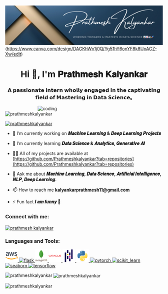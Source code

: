 ![logo](https://github.com/Prathmeshkalyankar/Prathmeshkalyankar/blob/main/Blue%20Gold%20Elegant%20Minimalist%20Digital%20Marketer%20LinkedIn%20Banner%20(1).png)(https://www.canva.com/design/DAGKhWx1j0Q/Yg51hY6onYF8k8UoAGZ-Xw/edit)
<h1 align="center">Hi 👋, I'm 𝐏𝐫𝐚𝐭𝐡𝐦𝐞𝐬𝐡 𝐊𝐚𝐥𝐲𝐚𝐧𝐤𝐚𝐫</h1>
<h3 align="center">𝗔 𝗽𝗮𝘀𝘀𝗶𝗼𝗻𝗮𝘁𝗲 𝗶𝗻𝘁𝗲𝗿𝗻 𝘄𝗵𝗼𝗹𝗹𝘆 𝗲𝗻𝗴𝗮𝗴𝗲𝗱 𝗶𝗻 𝘁𝗵𝗲 𝗰𝗮𝗽𝘁𝗶𝘃𝗮𝘁𝗶𝗻𝗴 𝗳𝗶𝗲𝗹𝗱 𝗼𝗳 𝗠𝗮𝘀𝘁𝗲𝗿𝗶𝗻𝗴 𝗶𝗻 𝗗𝗮𝘁𝗮 𝗦𝗰𝗶𝗲𝗻𝗰𝗲｡</h3>

<img align="right" alt="coding" width="400" src="https://user-images.githubusercontent.com/55389276/140866485-8fb1c876-9a8f-4d6a-98dc-08c4981eaf70.gif">


<p align="left"> <img src="https://komarev.com/ghpvc/?username=prathmeshkalyankar&label=Profile%20views&color=0e75b6&style=flat" alt="prathmeshkalyankar" /> </p>

<p align="left"> <a href="https://github.com/ryo-ma/github-profile-trophy"><img src="https://github-profile-trophy.vercel.app/?username=prathmeshkalyankar" alt="prathmeshkalyankar" /></a> </p>

- 🔭 I’m currently working on **𝑴𝒂𝒄𝒉𝒊𝒏𝒆 𝑳𝒆𝒂𝒓𝒏𝒊𝒏𝒈 & 𝑫𝒆𝒆𝒑 𝑳𝒆𝒂𝒓𝒏𝒊𝒏𝒈 𝑷𝒓𝒐𝒋𝒆𝒄𝒕𝒔**

- 🌱 I’m currently learning **𝑫𝒂𝒕𝒂 𝑺𝒄𝒊𝒆𝒏𝒄𝒆 & 𝑨𝒏𝒂𝒍𝒚𝒕𝒊𝒄𝒔, 𝑮𝒆𝒏𝒆𝒓𝒂𝒕𝒊𝒗𝒆 𝑨𝑰**

- 👨‍💻 All of my projects are available at [https://github.com/Prathmeshkalyankar?tab=repositories](https://github.com/Prathmeshkalyankar?tab=repositories)

- 💬 Ask me about **𝑴𝒂𝒄𝒉𝒊𝒏𝒆 𝑳𝒆𝒂𝒓𝒏𝒊𝒏𝒈, 𝑫𝒂𝒕𝒂 𝑺𝒄𝒊𝒆𝒏𝒄𝒆, 𝑨𝒓𝒕𝒊𝒇𝒊𝒄𝒊𝒂𝒍 𝑰𝒏𝒕𝒆𝒍𝒍𝒊𝒈𝒆𝒏𝒄𝒆, 𝑵𝑳𝑷, 𝑫𝒆𝒆𝒑 𝑳𝒆𝒂𝒓𝒏𝒊𝒏𝒈.**

- 📫 How to reach me **kalyankarprathmesh11@gmail.com**

- ⚡ Fun fact **𝑰 𝒂𝒎 𝒇𝒖𝒏𝒏𝒚 🤪**

<h3 align="left">Connect with me:</h3>
<p align="left">
<a href="https://linkedin.com/in/prathmesh kalyankar" target="blank"><img align="center" src="https://raw.githubusercontent.com/rahuldkjain/github-profile-readme-generator/master/src/images/icons/Social/linked-in-alt.svg" alt="prathmesh kalyankar" height="30" width="40" /></a>
</p>

<h3 align="left">Languages and Tools:</h3>
<p align="left"> <a href="https://aws.amazon.com" target="_blank" rel="noreferrer"> <img src="https://raw.githubusercontent.com/devicons/devicon/master/icons/amazonwebservices/amazonwebservices-original-wordmark.svg" alt="aws" width="40" height="40"/> </a> <a href="https://flask.palletsprojects.com/" target="_blank" rel="noreferrer"> <img src="https://www.vectorlogo.zone/logos/pocoo_flask/pocoo_flask-icon.svg" alt="flask" width="40" height="40"/> </a> <a href="https://www.mongodb.com/" target="_blank" rel="noreferrer"> <img src="https://raw.githubusercontent.com/devicons/devicon/master/icons/mongodb/mongodb-original-wordmark.svg" alt="mongodb" width="40" height="40"/> </a> <a href="https://www.oracle.com/" target="_blank" rel="noreferrer"> <img src="https://raw.githubusercontent.com/devicons/devicon/master/icons/oracle/oracle-original.svg" alt="oracle" width="40" height="40"/> </a> <a href="https://pandas.pydata.org/" target="_blank" rel="noreferrer"> <img src="https://raw.githubusercontent.com/devicons/devicon/2ae2a900d2f041da66e950e4d48052658d850630/icons/pandas/pandas-original.svg" alt="pandas" width="40" height="40"/> </a> <a href="https://www.python.org" target="_blank" rel="noreferrer"> <img src="https://raw.githubusercontent.com/devicons/devicon/master/icons/python/python-original.svg" alt="python" width="40" height="40"/> </a> <a href="https://pytorch.org/" target="_blank" rel="noreferrer"> <img src="https://www.vectorlogo.zone/logos/pytorch/pytorch-icon.svg" alt="pytorch" width="40" height="40"/> </a> <a href="https://scikit-learn.org/" target="_blank" rel="noreferrer"> <img src="https://upload.wikimedia.org/wikipedia/commons/0/05/Scikit_learn_logo_small.svg" alt="scikit_learn" width="40" height="40"/> </a> <a href="https://seaborn.pydata.org/" target="_blank" rel="noreferrer"> <img src="https://seaborn.pydata.org/_images/logo-mark-lightbg.svg" alt="seaborn" width="40" height="40"/> </a> <a href="https://www.tensorflow.org" target="_blank" rel="noreferrer"> <img src="https://www.vectorlogo.zone/logos/tensorflow/tensorflow-icon.svg" alt="tensorflow" width="40" height="40"/> </a> </p>

<p><img align="left" src="https://github-readme-stats.vercel.app/api/top-langs?username=prathmeshkalyankar&show_icons=true&locale=en&layout=compact" alt="prathmeshkalyankar" /></p>

<p>&nbsp;<img align="center" src="https://github-readme-stats.vercel.app/api?username=prathmeshkalyankar&show_icons=true&locale=en" alt="prathmeshkalyankar" /></p>

<p><img align="center" src="https://github-readme-streak-stats.herokuapp.com/?user=prathmeshkalyankar&" alt="prathmeshkalyankar" /></p>

